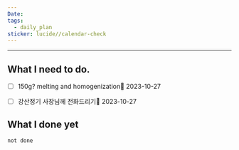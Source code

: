 ```yaml
---
Date: 
tags:
  - daily_plan
sticker: lucide//calendar-check
---
```

---
## What I need to do.

- [ ] 150g? melting and homogenization📅 2023-10-27 
- [ ] 강산정기 사장님께 전화드리기📅 2023-10-27 



## What I done yet
```tasks
not done
```
